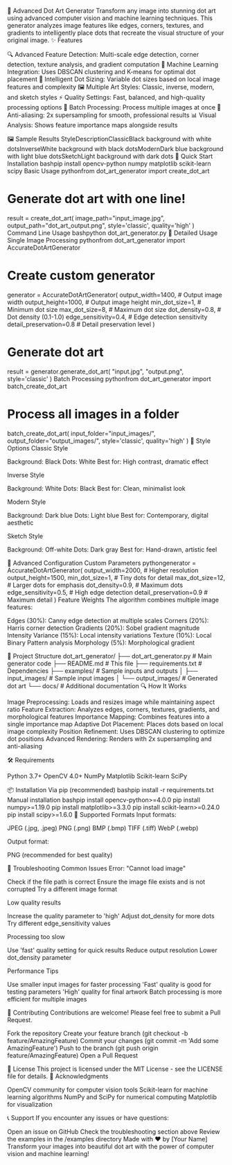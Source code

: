 🎨 Advanced Dot Art Generator
Transform any image into stunning dot art using advanced computer vision and machine learning techniques. This generator analyzes image features like edges, corners, textures, and gradients to intelligently place dots that recreate the visual structure of your original image.
✨ Features

🔍 Advanced Feature Detection: Multi-scale edge detection, corner detection, texture analysis, and gradient computation
🤖 Machine Learning Integration: Uses DBSCAN clustering and K-means for optimal dot placement
🎯 Intelligent Dot Sizing: Variable dot sizes based on local image features and complexity
🖼️ Multiple Art Styles: Classic, inverse, modern, and sketch styles
⚡ Quality Settings: Fast, balanced, and high-quality processing options
🔄 Batch Processing: Process multiple images at once
🎨 Anti-aliasing: 2x supersampling for smooth, professional results
📊 Visual Analysis: Shows feature importance maps alongside results

🖼️ Sample Results
StyleDescriptionClassicBlack background with white dotsInverseWhite background with black dotsModernDark blue background with light blue dotsSketchLight background with dark dots
🚀 Quick Start
Installation
bashpip install opencv-python numpy matplotlib scikit-learn scipy
Basic Usage
pythonfrom dot_art_generator import create_dot_art

# Generate dot art with one line!
result = create_dot_art(
    image_path="input_image.jpg",
    output_path="dot_art_output.png",
    style='classic',
    quality='high'
)
Command Line Usage
bashpython dot_art_generator.py
📖 Detailed Usage
Single Image Processing
pythonfrom dot_art_generator import AccurateDotArtGenerator

# Create custom generator
generator = AccurateDotArtGenerator(
    output_width=1400,           # Output image width
    output_height=1000,          # Output image height
    min_dot_size=1,             # Minimum dot size
    max_dot_size=8,             # Maximum dot size
    dot_density=0.8,            # Dot density (0.1-1.0)
    edge_sensitivity=0.4,       # Edge detection sensitivity
    detail_preservation=0.8     # Detail preservation level
)

# Generate dot art
result = generator.generate_dot_art(
    "input.jpg", 
    "output.png", 
    style='classic'
)
Batch Processing
pythonfrom dot_art_generator import batch_create_dot_art

# Process all images in a folder
batch_create_dot_art(
    input_folder="input_images/",
    output_folder="output_images/",
    style='classic',
    quality='high'
)
🎨 Style Options
Classic Style

Background: Black
Dots: White
Best for: High contrast, dramatic effect

Inverse Style

Background: White
Dots: Black
Best for: Clean, minimalist look

Modern Style

Background: Dark blue
Dots: Light blue
Best for: Contemporary, digital aesthetic

Sketch Style

Background: Off-white
Dots: Dark gray
Best for: Hand-drawn, artistic feel

🔧 Advanced Configuration
Custom Parameters
pythongenerator = AccurateDotArtGenerator(
    output_width=2000,           # Higher resolution
    output_height=1500,
    min_dot_size=1,             # Tiny dots for detail
    max_dot_size=12,            # Larger dots for emphasis
    dot_density=0.9,            # Maximum dots
    edge_sensitivity=0.5,       # High edge detection
    detail_preservation=0.9     # Maximum detail
)
Feature Weights
The algorithm combines multiple image features:

Edges (30%): Canny edge detection at multiple scales
Corners (20%): Harris corner detection
Gradients (20%): Sobel gradient magnitude
Intensity Variance (15%): Local intensity variations
Texture (10%): Local Binary Pattern analysis
Morphology (5%): Morphological gradient

📁 Project Structure
dot_art_generator/
├── dot_art_generator.py     # Main generator code
├── README.md               # This file
├── requirements.txt        # Dependencies
├── examples/              # Sample inputs and outputs
│   ├── input_images/      # Sample input images
│   └── output_images/     # Generated dot art
└── docs/                  # Additional documentation
🔍 How It Works

Image Preprocessing: Loads and resizes image while maintaining aspect ratio
Feature Extraction: Analyzes edges, corners, textures, gradients, and morphological features
Importance Mapping: Combines features into a single importance map
Adaptive Dot Placement: Places dots based on local image complexity
Position Refinement: Uses DBSCAN clustering to optimize dot positions
Advanced Rendering: Renders with 2x supersampling and anti-aliasing

🛠️ Requirements

Python 3.7+
OpenCV 4.0+
NumPy
Matplotlib
Scikit-learn
SciPy

📦 Installation
Via pip (recommended)
bashpip install -r requirements.txt
Manual installation
bashpip install opencv-python>=4.0.0
pip install numpy>=1.19.0
pip install matplotlib>=3.3.0
pip install scikit-learn>=0.24.0
pip install scipy>=1.6.0
🎯 Supported Formats
Input formats:

JPEG (.jpg, .jpeg)
PNG (.png)
BMP (.bmp)
TIFF (.tiff)
WebP (.webp)

Output format:

PNG (recommended for best quality)

🚨 Troubleshooting
Common Issues
Error: "Cannot load image"

Check if the file path is correct
Ensure the image file exists and is not corrupted
Try a different image format

Low quality results

Increase the quality parameter to 'high'
Adjust dot_density for more dots
Try different edge_sensitivity values

Processing too slow

Use 'fast' quality setting for quick results
Reduce output resolution
Lower dot_density parameter

Performance Tips

Use smaller input images for faster processing
'Fast' quality is good for testing parameters
'High' quality for final artwork
Batch processing is more efficient for multiple images

🤝 Contributing
Contributions are welcome! Please feel free to submit a Pull Request.

Fork the repository
Create your feature branch (git checkout -b feature/AmazingFeature)
Commit your changes (git commit -m 'Add some AmazingFeature')
Push to the branch (git push origin feature/AmazingFeature)
Open a Pull Request

📄 License
This project is licensed under the MIT License - see the LICENSE file for details.
🙏 Acknowledgments

OpenCV community for computer vision tools
Scikit-learn for machine learning algorithms
NumPy and SciPy for numerical computing
Matplotlib for visualization

📞 Support
If you encounter any issues or have questions:

Open an issue on GitHub
Check the troubleshooting section above
Review the examples in the /examples directory
Made with ❤️ by [Your Name]
Transform your images into beautiful dot art with the power of computer vision and machine learning!
